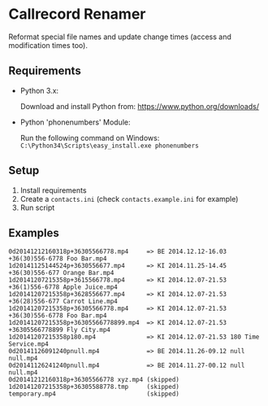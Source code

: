 # Callrecord Renamer
Reformat special file names and update change times (access and modification times too).


## Requirements

* Python 3.x:

   Download and install Python from: https://www.python.org/downloads/

* Python 'phonenumbers' Module: 

   Run the following command on Windows: `C:\Python34\Scripts\easy_install.exe phonenumbers`


## Setup

1. Install requirements
2. Create a ``contacts.ini`` (check ``contacts.example.ini`` for example)
3. Run script

## Examples
```
0d20141212160318p+36305566778.mp4     => BE 2014.12.12-16.03 +36(30)556-6778 Foo Bar.mp4
1d20141125144524p+3630556677.mp4      => KI 2014.11.25-14.45 +36(30)556-677 Orange Bar.mp4
1d20141207215358p+3615566778.mp4      => KI 2014.12.07-21.53 +36(1)556-6778 Apple Juice.mp4
1d20141207215358p+3628556677.mp4      => KI 2014.12.07-21.53 +36(28)556-677 Carrot Line.mp4
1d20141207215358p+36305566778.mp4     => KI 2014.12.07-21.53 +36(30)556-6778 Foo Bar.mp4
1d20141207215358p+36305566778899.mp4  => KI 2014.12.07-21.53 +36305566778899 Fly City.mp4
1d20141207215358p180.mp4              => KI 2014.12.07-21.53 180 Time Service.mp4
0d20141126091240pnull.mp4             => BE 2014.11.26-09.12 null null.mp4
0d20141126241240pnull.mp4             => BE 2014.11.27-00.12 null null.mp4
0d20141212160318p+36305566778 xyz.mp4 (skipped)
1d20141207215358p+36305588778.tmp     (skipped)
temporary.mp4                         (skipped)
```
